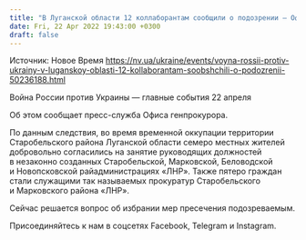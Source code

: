 ```yaml
---
title: "В Луганской области 12 коллаборантам сообщили о подозрении — Офис генпрокурора"
date: Fri, 22 Apr 2022 19:43:00 +0300
draft: false
---
```

Источник: Новое Время https://nv.ua/ukraine/events/voyna-rossii-protiv-ukrainy-v-luganskoy-oblasti-12-kollaborantam-soobshchili-o-podozrenii-50236188.html


 Война России против Украины — главные события 22 апреля

 Об этом сообщает пресс-служба Офиса генпрокурора.

По данным следствия, во время временной оккупации территории Старобельского района Луганской области семеро местных жителей добровольно согласились на занятие руководящих должностей в незаконно созданных Старобельской, Марковской, Беловодской и Новопсковской райадминистрациях «ЛНР». Также пятеро граждан стали служащими так называемых прокуратур Старобельского и Марковского района «ЛНР».

Сейчас решается вопрос об избрании мер пресечения подозреваемым.

Присоединяйтесь к нам в соцсетях Facebook, Telegram и Instagram.
